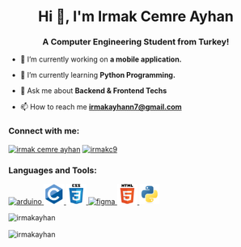<h1 align="center">Hi 👋, I'm Irmak Cemre Ayhan</h1>
<h3 align="center">A Computer Engineering Student from Turkey!</h3>

- 🔭 I’m currently working on **a mobile application.**

- 🌱 I’m currently learning **Python Programming.**

- 💬 Ask me about **Backend & Frontend Techs**

- 📫 How to reach me **irmakayhann7@gmail.com**

<h3 align="left">Connect with me:</h3>
<p align="left">
<a href="https://linkedin.com/in/irmak cemre ayhan" target="blank"><img align="center" src="https://raw.githubusercontent.com/rahuldkjain/github-profile-readme-generator/master/src/images/icons/Social/linked-in-alt.svg" alt="irmak cemre ayhan" height="30" width="40" /></a>
<a href="https://instagram.com/i̇rmakc9" target="blank"><img align="center" src="https://raw.githubusercontent.com/rahuldkjain/github-profile-readme-generator/master/src/images/icons/Social/instagram.svg" alt="i̇rmakc9" height="30" width="40" /></a>
</p>

<h3 align="left">Languages and Tools:</h3>
<p align="left"> <a href="https://www.arduino.cc/" target="_blank" rel="noreferrer"> <img src="https://cdn.worldvectorlogo.com/logos/arduino-1.svg" alt="arduino" width="40" height="40"/> </a> <a href="https://www.cprogramming.com/" target="_blank" rel="noreferrer"> <img src="https://raw.githubusercontent.com/devicons/devicon/master/icons/c/c-original.svg" alt="c" width="40" height="40"/> </a> <a href="https://www.w3schools.com/css/" target="_blank" rel="noreferrer"> <img src="https://raw.githubusercontent.com/devicons/devicon/master/icons/css3/css3-original-wordmark.svg" alt="css3" width="40" height="40"/> </a> <a href="https://www.figma.com/" target="_blank" rel="noreferrer"> <img src="https://www.vectorlogo.zone/logos/figma/figma-icon.svg" alt="figma" width="40" height="40"/> </a> <a href="https://www.w3.org/html/" target="_blank" rel="noreferrer"> <img src="https://raw.githubusercontent.com/devicons/devicon/master/icons/html5/html5-original-wordmark.svg" alt="html5" width="40" height="40"/> </a> <a href="https://www.python.org" target="_blank" rel="noreferrer"> <img src="https://raw.githubusercontent.com/devicons/devicon/master/icons/python/python-original.svg" alt="python" width="40" height="40"/> </a> </p>

<p><img align="center" src="https://github-readme-stats.vercel.app/api/top-langs?username=irmakayhan&show_icons=true&locale=en&layout=compact" alt="irmakayhan" /></p>

<p><img align="center" src="https://github-readme-streak-stats.herokuapp.com/?user=irmakayhan&" alt="irmakayhan" /></p>
